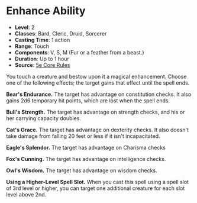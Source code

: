 # Enhance Ability

- **Level**: 2
- **Classes**: Bard, Cleric, Druid, Sorcerer
- **Casting Time**: 1 action
- **Range**: Touch
- **Components**: V, S, M (Fur or a feather from a beast.)
- **Duration**: Up to 1 hour
- **Source**: [5e Core Rules](http://dnd.wizards.com/articles/features/systems-reference-document-srd)

You touch a creature and bestow upon it a magical enhancement. Choose one of the following effects; the target gains that effect until the spell ends.

**Bear's Endurance.** The target has advantage on constitution checks. It also gains 2d6 temporary hit points, which are lost when the spell ends.

**Bull's Strength.** The target has advantage on strength checks, and his or her carrying capacity doubles.

**Cat's Grace.** The target has advantage on dexterity checks. It also doesn't take damage from falling 20 feet or less if it isn't incapacitated.

**Eagle's Splendor.** The target has advantage on Charisma checks

 **Fox's Cunning.** The target has advantage on intelligence checks.

**Owl's Wisdom.** The target has advantage on wisdom checks.

**Using a Higher-Level Spell Slot.** When you cast this spell using a spell slot of 3rd level or higher, you can target one additional creature for each slot level above 2nd.
